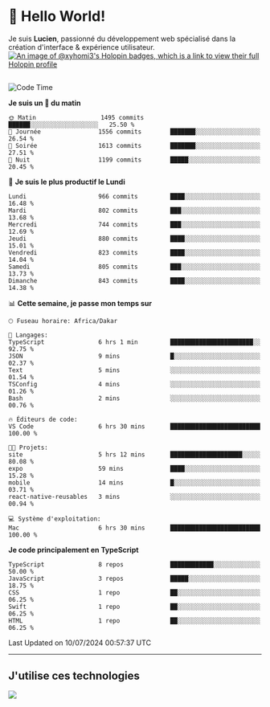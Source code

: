 # 👋 Hello World!

Je suis **Lucien**, passionné du développement web spécialisé dans la création d'interface & expérience utilisateur.
[![An image of @xyhomi3's Holopin badges, which is a link to view their full Holopin profile](https://holopin.me/xyhomi3)](https://holopin.io/@xyhomi3)

##

<!--START_SECTION:waka-->
![Code Time](http://img.shields.io/badge/Code%20Time-1%2C503%20hrs%2059%20mins-blue)

**Je suis un 🐤 du matin** 

```text
🌞 Matin                  1495 commits        ██████░░░░░░░░░░░░░░░░░░░   25.50 % 
🌆 Journée                1556 commits        ███████░░░░░░░░░░░░░░░░░░   26.54 % 
🌃 Soirée                 1613 commits        ███████░░░░░░░░░░░░░░░░░░   27.51 % 
🌙 Nuit                   1199 commits        █████░░░░░░░░░░░░░░░░░░░░   20.45 % 
```
📅 **Je suis le plus productif le Lundi** 

```text
Lundi                    966 commits         ████░░░░░░░░░░░░░░░░░░░░░   16.48 % 
Mardi                    802 commits         ███░░░░░░░░░░░░░░░░░░░░░░   13.68 % 
Mercredi                 744 commits         ███░░░░░░░░░░░░░░░░░░░░░░   12.69 % 
Jeudi                    880 commits         ████░░░░░░░░░░░░░░░░░░░░░   15.01 % 
Vendredi                 823 commits         ████░░░░░░░░░░░░░░░░░░░░░   14.04 % 
Samedi                   805 commits         ███░░░░░░░░░░░░░░░░░░░░░░   13.73 % 
Dimanche                 843 commits         ████░░░░░░░░░░░░░░░░░░░░░   14.38 % 
```


📊 **Cette semaine, je passe mon temps sur** 

```text
🕑︎ Fuseau horaire: Africa/Dakar

💬 Langages: 
TypeScript               6 hrs 1 min         ███████████████████████░░   92.75 % 
JSON                     9 mins              █░░░░░░░░░░░░░░░░░░░░░░░░   02.37 % 
Text                     5 mins              ░░░░░░░░░░░░░░░░░░░░░░░░░   01.54 % 
TSConfig                 4 mins              ░░░░░░░░░░░░░░░░░░░░░░░░░   01.26 % 
Bash                     2 mins              ░░░░░░░░░░░░░░░░░░░░░░░░░   00.76 % 

🔥 Éditeurs de code: 
VS Code                  6 hrs 30 mins       █████████████████████████   100.00 % 

🐱‍💻 Projets: 
site                     5 hrs 12 mins       ████████████████████░░░░░   80.08 % 
expo                     59 mins             ████░░░░░░░░░░░░░░░░░░░░░   15.28 % 
mobile                   14 mins             █░░░░░░░░░░░░░░░░░░░░░░░░   03.71 % 
react-native-reusables   3 mins              ░░░░░░░░░░░░░░░░░░░░░░░░░   00.94 % 

💻 Système d'exploitation: 
Mac                      6 hrs 30 mins       █████████████████████████   100.00 % 
```

**Je code principalement en TypeScript** 

```text
TypeScript               8 repos             ████████████░░░░░░░░░░░░░   50.00 % 
JavaScript               3 repos             █████░░░░░░░░░░░░░░░░░░░░   18.75 % 
CSS                      1 repo              ██░░░░░░░░░░░░░░░░░░░░░░░   06.25 % 
Swift                    1 repo              ██░░░░░░░░░░░░░░░░░░░░░░░   06.25 % 
HTML                     1 repo              ██░░░░░░░░░░░░░░░░░░░░░░░   06.25 % 
```




 Last Updated on 10/07/2024 00:57:37 UTC
<!--END_SECTION:waka-->
---

## J'utilise ces technologies

<p align="left">
  <a href="https://skillicons.dev">
    <img src="https://skillicons.dev/icons?i=ts,js,md,scss,tailwind,react,docker,express,astro,vite,nextjs,vercel,figma,ableton" />
  </a>
</p>

